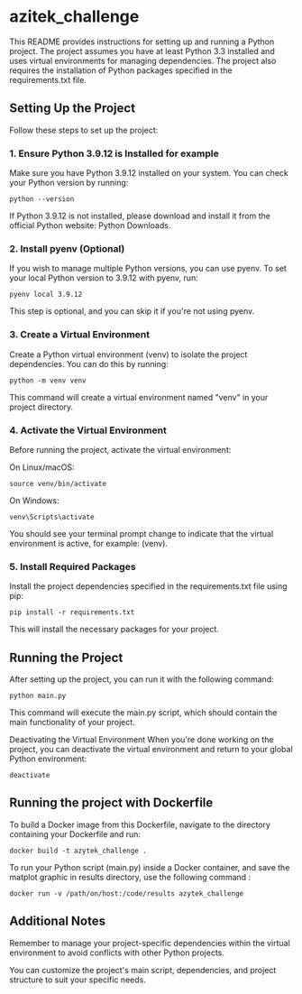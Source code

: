 # azitek_challenge

This README provides instructions for setting up and running a Python project. The project assumes you have at least Python 3.3 installed and uses virtual environments for managing dependencies. The project also requires the installation of Python packages specified in the requirements.txt file.

## Setting Up the Project
Follow these steps to set up the project:

### 1. Ensure Python 3.9.12 is Installed for example
Make sure you have Python 3.9.12 installed on your system. You can check your Python version by running:

```python --version```

If Python 3.9.12 is not installed, please download and install it from the official Python website: Python Downloads.

### 2. Install pyenv (Optional)
If you wish to manage multiple Python versions, you can use pyenv. To set your local Python version to 3.9.12 with pyenv, run:

```pyenv local 3.9.12```

This step is optional, and you can skip it if you're not using pyenv.

### 3. Create a Virtual Environment
Create a Python virtual environment (venv) to isolate the project dependencies. You can do this by running:

```python -m venv venv```

This command will create a virtual environment named "venv" in your project directory.

### 4. Activate the Virtual Environment
Before running the project, activate the virtual environment:

On Linux/macOS:

```source venv/bin/activate```

On Windows:

```venv\Scripts\activate```

You should see your terminal prompt change to indicate that the virtual environment is active, for example: (venv).

### 5. Install Required Packages
Install the project dependencies specified in the requirements.txt file using pip:

```pip install -r requirements.txt```

This will install the necessary packages for your project.

## Running the Project
After setting up the project, you can run it with the following command:

```python main.py```

This command will execute the main.py script, which should contain the main functionality of your project.

Deactivating the Virtual Environment
When you're done working on the project, you can deactivate the virtual environment and return to your global Python environment:

```deactivate```

## Running the project with Dockerfile
To build a Docker image from this Dockerfile, navigate to the directory containing your Dockerfile and run:

```docker build -t azytek_challenge .```

To run your Python script (main.py) inside a Docker container, and save the matplot graphic in results directory, use the following command :

```docker run -v /path/on/host:/code/results azytek_challenge```

## Additional Notes
Remember to manage your project-specific dependencies within the virtual environment to avoid conflicts with other Python projects.

You can customize the project's main script, dependencies, and project structure to suit your specific needs.
